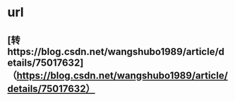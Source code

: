 # url

## [转https://blog.csdn.net/wangshubo1989/article/details/75017632]（https://blog.csdn.net/wangshubo1989/article/details/75017632）
